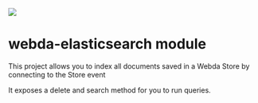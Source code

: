 ![](https://webda.io/images/webda.svg)

# webda-elasticsearch module

This project allows you to index all documents saved in a Webda Store by connecting to the Store event

[](https://raw.githubusercontent.com/loopingz/webda-elasticsearch/master/docs/webda-elasticsearch.png)

It exposes a delete and search method for you to run queries.